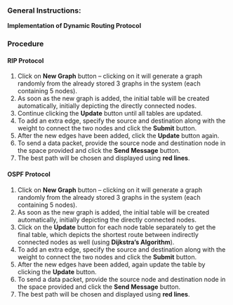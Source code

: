 ### **General Instructions:**

**Implementation of Dynamic Routing Protocol**  

### Procedure  

#### RIP Protocol  

1. Click on **New Graph** button – clicking on it will generate a graph randomly from the already stored 3 graphs in the system (each containing 5 nodes).  
2. As soon as the new graph is added, the initial table will be created automatically, initially depicting the directly connected nodes.  
3. Continue clicking the **Update** button until all tables are updated.  
4. To add an extra edge, specify the source and destination along with the weight to connect the two nodes and click the **Submit** button.  
5. After the new edges have been added, click the **Update** button again.  
6. To send a data packet, provide the source node and destination node in the space provided and click the **Send Message** button.  
7. The best path will be chosen and displayed using **red lines**.  

#### OSPF Protocol  

1. Click on **New Graph** button – clicking on it will generate a graph randomly from the already stored 3 graphs in the system (each containing 5 nodes).  
2. As soon as the new graph is added, the initial table will be created automatically, initially depicting the directly connected nodes.  
3. Click on the **Update** button for each node table separately to get the final table, which depicts the shortest route between indirectly connected nodes as well (using **Dijkstra’s Algorithm**).  
4. To add an extra edge, specify the source and destination along with the weight to connect the two nodes and click the **Submit** button.  
5. After the new edges have been added, again update the table by clicking the **Update** button.  
6. To send a data packet, provide the source node and destination node in the space provided and click the **Send Message** button.  
7. The best path will be chosen and displayed using **red lines**.  



